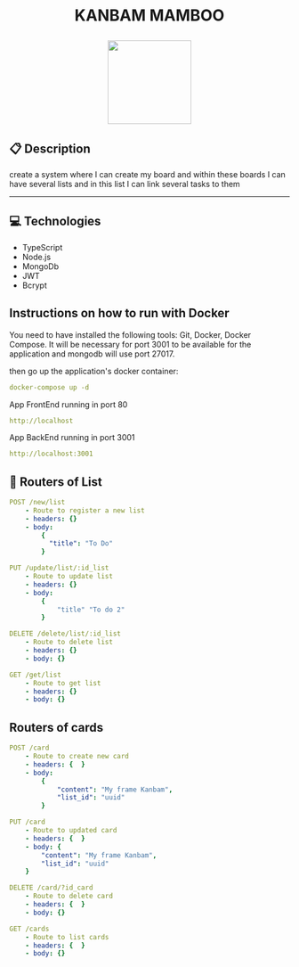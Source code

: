# <p align = "center"> KANBAM MAMBOO </p>

<p align="center">
   <img src="https://mamboo.co.ao/images/logo/logo-dark.png" width="150"/>
</p>

## :clipboard: Description

create a system where I can create my board and within these boards I can have several lists and in this list I can link several tasks to them

---

## :computer: Technologies

- TypeScript
- Node.js
- MongoDb
- JWT
- Bcrypt

## Instructions on how to run with Docker

<p>
  You need to have installed the following tools: Git, Docker, Docker Compose. It will be necessary for port 3001 to be available for the application and mongodb will use port 27017.
</p>


<p>
 then go up the application's docker container:
</p>

```yml
docker-compose up -d
```

<p>
 App FrontEnd running in port 80 
</p>

```yml
http://localhost
```

<p>
 App BackEnd running in port 3001
</p>

```yml
http://localhost:3001
```


## :rocket: Routers of List

```yml
POST /new/list
    - Route to register a new list
    - headers: {}
    - body:
        {
          "title": "To Do"
        }
```

```yml
PUT /update/list/:id_list
    - Route to update list
    - headers: {}
    - body:
        {
            "title" "To do 2"
        }
```

```yml
DELETE /delete/list/:id_list
    - Route to delete list
    - headers: {}
    - body: {}
```

```yml
GET /get/list
    - Route to get list
    - headers: {}
    - body: {}
```

## Routers of cards

```yml
POST /card
    - Route to create new card
    - headers: {  }
    - body:
        {
            "content": "My frame Kanbam",
            "list_id": "uuid"
        }
```

```yml
PUT /card 
    - Route to updated card
    - headers: {  }
    - body: {
        "content": "My frame Kanbam",
        "list_id": "uuid"
    }
```

```yml
DELETE /card/?id_card
    - Route to delete card
    - headers: {  }
    - body: {}
```

```yml
GET /cards
    - Route to list cards
    - headers: {  }
    - body: {}
```
